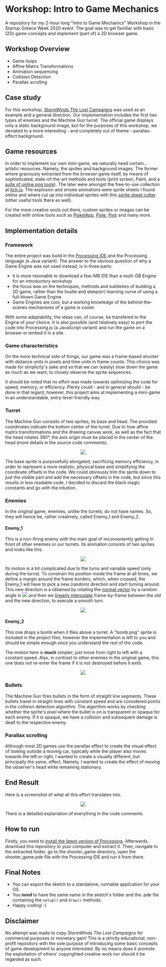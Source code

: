 # Workshop: Intro to Game Mechanics
A repository for my 2-hour long "Intro to Game Mechanics" Workshop in the Startup Greece Week 2020 event. The goal was to get familiar with basic (2D) game concepts and implement (part of) a 2D browser game.

## Workshop Overview
* Game loops
* Affine Matrix Transformations
* Animation sequencing
* Collision Detection
* Parallax scrolling


## Case study
For this workshop, [StormWinds The Lost Campaigns](https://armorgames.com/play/3099/stormwinds-the-lost-campaigns) was used as an example and a general direction. Our implementation includes the first two types of enemies and the Machine Gun turret.
The official game displays only a static background image, but for the purposes of this workshop, we deviated to a more interesting - and completely out of theme - parallax-effect background.


## Game resources
In order to implement our own mini-game, we naturally need certain... artistic resources. Namely, the sprites and background images. The former where graciously extracted from the browser game itself, by means of sophisticated, state-of-the-art methods and tools (print screen, Paint, and a [suite of online png tools](https://onlinepngtools.com/)). The later were amongst the free-to-use collection at [itch.io](itch.io). The explosion and smoke animations were sprite sheets I found online and where cut up into individual sprites with this [sprite sheet cutter](https://ezgif.com/sprite-cutter) (other useful tools there as well). 

For the more creative souls out there, custom sprites or images can be created with online tools such as [PiskelApp](https://www.piskelapp.com/), [Pixie](https://pixieengine.com/), [Pixlr](https://pixlr.com/) and many more.


## Implementation details
### Framework
The entire project was build in the [Processing IDE](https://processing.org/) and the Processing language (a Java variant). The answer to the obvious question of why a Game Engine was not used instead, is in three parts: 
* it is more resonable to download a few-MB IDE than a multi-GB Engine for an introductory workshop
* the focus was on the techniques, methods and subtleties of building a 2D game, rather than the hustle and steep(er) learning curve of using a full-blown Game Engine
* Game Engines are cool, but a working knowledge of the behind-the-scenes mechanisms of a game is cooler

With some adaptability, the ideas can, of course, be transfered to the Engine of your choice. It is also possible (and relatively easy) to port the code into Processing.js (a JavaScript variant) and run the game on a browser or embed it in a site.


### Game characteristics
On the more technical side of things, our game was a frame-based shooter with distance units in pixels and time units in frame counts. This choice was made for simplicity's sake and so that we can (easily) slow down the game as much as we want, to closely observe the sprite sequences.

It should be noted that no effort was made towards optimizing the code for speed, memory, or efficiency. Plenty could - and in general should - be done in that regard, however, this project aims at implementing a mini-game in an understandable, entry-level-friendly way. 


### Turret
The Machine Gun consists of two sprites, its base and head. The provided coordinates indicate the bottom center of the turret. Due to how affine matrix transformations and the drawing canvas work, as well as the fact that the head rotates 360°, the axis origin must be placed in the center of the head (more details in the source code comments). 

<p align="center">
  <img src="/images/Machine_Gun_Construction.png">
</p>

The base sprite is purposefully elongated, sacrificing memory efficiency, in order to represent a more realistic, physical base and simplifying the coordinate offsets in the code. We could obviously trim the sprite down to just the visible part and add the necessary offsets in the code, but since this results in less readable code,  I decided to discard the black magic constants and go with the intuition.


### Enemies
In the original game, enemies, unlike the turrets, do not have names. So, they will hence be, rather creatively, called Enemy_1 and Enemy_2.

#### Enemy_1
This is a non-firing enemy with the main goal of inconveniently getting in front of other enemies or our turrets. Its animation consists of two sprites and looks like this:

<p align="center">
  <img src="/images/Enemy_1_Animation.gif">
</p>

Its motion is a bit complicated due to the turns and variable speed (only during the turns). To constrain his position inside the frame at all times, we define a margin around the frame borders, which, when crossed, the Enemy_1 will have to pick a new (random) direction and start turning around. This new direction is a obtained by rotating the [normal vector](https://en.wikipedia.org/wiki/Normal_(geometry)) by a random angle in <img src="https://render.githubusercontent.com/render/math?math=[-\frac{\pi}{2}, \frac{\pi}{2}]"> and then we [linearly interpolate](https://en.wikipedia.org/wiki/Linear_interpolation) frame-by-frame between the old and the new direction, to execute a smooth turn. 

<p align="center">
  <img src="/images/Enemy_1_Motion_margin.png">
</p>

#### Enemy_2
This one drops a bomb when it flies above a turret. A "bomb.png" sprite is included in the project files, however the implementation is left to you and should be simple enough once you understand the rest of the code. 

The motion here is **much** simpler; just move from right to left with a constant speed. Also, in contrast to other enemies in the original game, this one does not re-enter the frame if it is not destroyed before it exits.

<p align="center">
  <img src="/images/Enemy_2_Animation.gif">
</p>


### Bullets
The Machine Gun fires bullets in the form of straight line segments. These bullets travel in straight lines with constant speed and are considered points in the collision detection algorithm. The algorithm works by checking whether the sprite's pixel where the bullet is on is transparent or opaque for each enemy. If it is opaque, we have a collision and subsequent damage is dealt to the respective enemy.


### Parallax scrolling
Although most 2D games use the parallax effect to create the visual effect of looking outside a moving car, typically while the player also moves towards the left or right, I wanted to create a visually different, but principally the same, effect. Namely, I wanted to create the effect of moving the observer's head while remaining stationary.


## End Result
Here is a screenshot of what all this effort translates into.
<p align="center">
  <img src="/images/screenshot.png">
</p>

There is a detailed explanation of everything in the code comments.


## How to run
Firstly, you need to [install the latest version of Processing](https://processing.org/download/). Afterwards, download this repository to your computer and extract it. Then, navigate to the extracted folder, go to the shooter_game directory, open the shooter_game.pde file with the Processing IDE and run it from there.

## Final Notes
* You can export the sketch to a standalone, runnable application for your OS.
* You _**need**_ to have the same name in the sketch's folder and the .pde file containing the `setup()` and `draw()` methods.
* Happy coding! :)


## Disclaimer
No attempt was made to copy _StormWinds The Lost Campaigns_ for commercial purposes or monetary gain! This is a strictly educational, non-profit repository with the sole purpose of introducing some basic concepts of game development to anyone interested. By no means does it promote the exploitation of others' copyrighted creative work nor should it be regarded as such.

